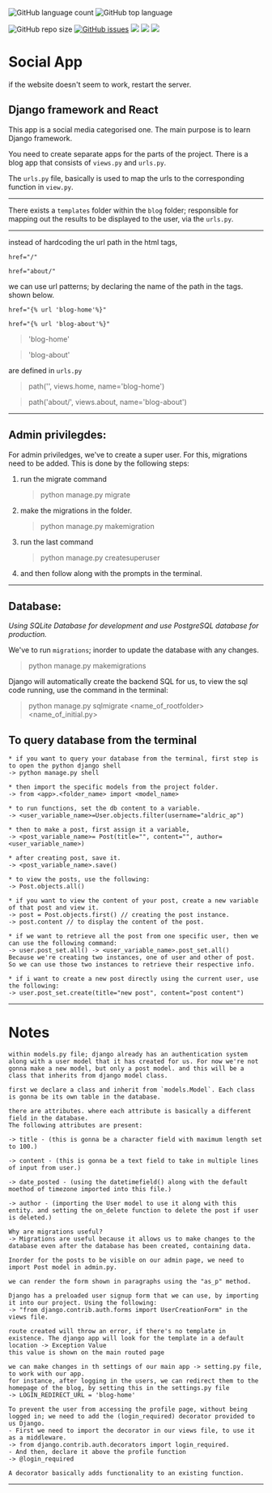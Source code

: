 ![GitHub language count](https://img.shields.io/github/languages/count/A1dricAP/Social?color=green)
![GitHub top language](https://img.shields.io/github/languages/top/A1dricAP/Social)

![GitHub repo size](https://img.shields.io/github/repo-size/A1dricAP/Social)
[![GitHub issues](https://img.shields.io/github/issues/A1dricAP/Social)](https://github.com/A1dricAP/Social/issues)
<img src="https://img.shields.io/badge/django-v3.1.0-yellow"/>
<img src="https://img.shields.io/badge/license-MIT-blue">
<img src="https://img.shields.io/badge/dependencies-up to date-<COLOR>">

# Social App

if the website doesn't seem to work, restart the server.

## Django framework and React

This app is a social media categorised one. The main purpose is to learn Django framework.

You need to create separate apps for the parts of the project. There is a blog app that consists of `views.py` and `urls.py`.

The `urls.py` file, basically is used to map the urls to the corresponding function in `view.py`.

---

There exists a `templates` folder within the `blog` folder; responsible for mapping out the results to be displayed to the user, via the `urls.py`.

---

instead of hardcoding the url path in the html tags,

```
href="/"

href="about/"
```

we can use url patterns; by declaring the name of the path in the tags. shown below.

```
href="{% url 'blog-home'%}"

href="{% url 'blog-about'%}"
```

> 'blog-home'

> 'blog-about'

are defined in `urls.py`

> path('', views.home, name='blog-home')

> path('about/', views.about, name='blog-about')

---

## Admin privilegdes:

For admin priviledges, we've to create a super user. For this, migrations need to be added. This is done by the following steps:

1. run the migrate command
   > python manage.py migrate
2. make the migrations in the folder.
   > python manage.py makemigration
3. run the last command
   > python manage.py createsuperuser
4. and then follow along with the prompts in the terminal.

---

## Database:

_Using SQLite Database for development and use PostgreSQL database for production._

We've to run `migrations`; inorder to update the database with any changes.

> python manage.py makemigrations

Django will automatically create the backend SQL for us, to view the sql code running, use the command in the terminal:

> python manage.py sqlmigrate <name_of_rootfolder> <name_of_initial.py>

## To query database from the terminal

```
* if you want to query your database from the terminal, first step is to open the python django shell
-> python manage.py shell

* then import the specific models from the project folder.
-> from <app>.<folder_name> import <model_name>

* to run functions, set the db content to a variable.
-> <user_variable_name>=User.objects.filter(username="aldric_ap")

* then to make a post, first assign it a variable,
-> <post_variable_name>= Post(title="", content="", author=<user_variable_name>)

* after creating post, save it.
-> <post_variable_name>.save()

* to view the posts, use the following:
-> Post.objects.all()

* if you want to view the content of your post, create a new variable of that post and view it.
-> post = Post.objects.first() // creating the post instance.
-> post.content // to display the content of the post.

* if we want to retrieve all the post from one specific user, then we can use the following command:
-> user.post_set.all() -> <user_variable_name>.post_set.all()
Because we're creating two instances, one of user and other of post. So we can use those two instances to retrieve their respective info.

* if i want to create a new post directly using the current user, use the following:
-> user.post_set.create(title="new post", content="post content")
```

---

# **Notes**

```
within models.py file; django already has an authentication system along with a user model that it has created for us. For now we're not gonna make a new model, but only a post model. and this will be a class that inherits from django model class.

first we declare a class and inherit from `models.Model`. Each class is gonna be its own table in the database.

there are attributes. where each attribute is basically a different field in the database.
The following attributes are present:

-> title - (this is gonna be a character field with maximum length set to 100.)

-> content - (this is gonna be a text field to take in multiple lines of input from user.)

-> date_posted - (using the datetimefield() along with the default moethod of timezone imported into this file.)

-> author - (importing the User model to use it along with this entity. and setting the on_delete function to delete the post if user is deleted.)

Why are migrations useful?
-> Migrations are useful because it allows us to make changes to the database even after the database has been created, containing data.

Inorder for the posts to be visible on our admin page, we need to import Post model in admin.py.

we can render the form shown in paragraphs using the "as_p" method.

Django has a preloaded user signup form that we can use, by importing it into our project. Using the following:
-> "from django.contrib.auth.forms import UserCreationForm" in the views file.

route created will throw an error, if there's no template in existence. The django app will look for the template in a default location -> Exception Value
this value is shown on the main routed page

we can make changes in th settings of our main app -> setting.py file, to work with our app.
for instance, after logging in the users, we can redirect them to the homepage of the blog, by setting this in the settings.py file
-> LOGIN_REDIRECT_URL = 'blog-home'

To prevent the user from accessing the profile page, without being logged in; we need to add the (login_required) decorator provided to us Django.
- First we need to import the decorator in our views file, to use it as a middleware.
-> from django.contrib.auth.decorators import login_required.
- And then, declare it above the profile function
-> @login_required

A decorator basically adds functionality to an existing function.

```

---
